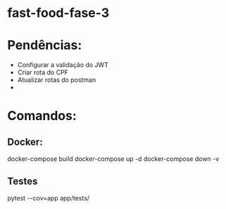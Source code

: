 # fast-food-fase-3

# Pendências:
- Configurar a validação do JWT
- Criar rota do CPF
- Atualizar rotas do postman
- 

# Comandos:
## Docker:
docker-compose build
docker-compose up -d
docker-compose down -v

## Testes
pytest --cov=app app/tests/